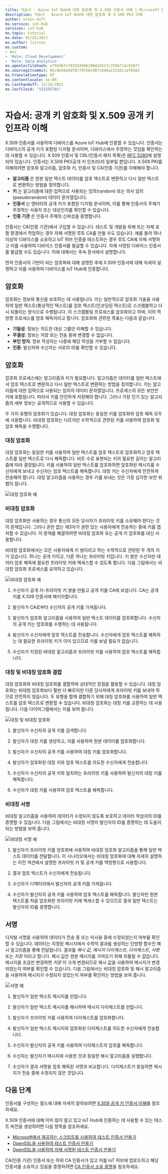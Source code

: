 ```yaml
---
title: 자습서 - Azure IoT Hub에 대한 암호화 및 X.509 인증서 이해 | Microsoft Docs
description: 자습서 - Azure IoT Hub에 대한 암호화 및 X.509 PKI 이해
author: eross-msft
ms.service: iot-hub
services: iot-hub
ms.topic: tutorial
ms.date: 02/25/2021
ms.author: lizross
ms.custom:
- mvc
- 'Role: Cloud Development'
- 'Role: Data Analytics'
ms.openlocfilehash: e79d367cf93354506198d2d317c759b714c55d7f
ms.sourcegitcommit: 05c8e50a5df87707b6c687c6d4a2133dc1af6583
ms.translationtype: HT
ms.contentlocale: ko-KR
ms.lasthandoff: 11/16/2021
ms.locfileid: "132555701"
---
```

# <a name="tutorial-understanding-public-key-cryptography-and-x509-public-key-infrastructure"></a>자습서: 공개 키 암호화 및 X.509 공개 키 인프라 이해

X.509 인증서를 사용하여 디바이스를 Azure IoT Hub에 인증할 수 있습니다. 인증서는 디바이스의 공개 키가 포함된 디지털 문서이며, 디바이스에서 주장하는 것임을 확인하는 데 사용할 수 있습니다. X.509 인증서 및 CRL(인증서 해지 목록)은 [RFC 5280](https://tools.ietf.org/html/rfc5280)에 설명되어 있습니다. 인증서는 X.509 PKI(공개 키 인프라)의 일부일 뿐입니다. X.509 PKI를 이해하려면 암호화 알고리즘, 암호화 키, 인증서 및 CA(인증 기관)를 이해해야 합니다.

* **알고리즘** 은 원본 일반 텍스트 데이터를 암호 텍스트로 변환하고 다시 일반 텍스트로 변환하는 방법을 정의합니다.
* **키** 는 알고리즘에 대한 입력으로 사용되는 임의(random) 또는 의사 임의(pseudorandom) 데이터 문자열입니다.
* **인증서** 는 엔터티의 공개 키가 포함된 디지털 문서이며, 이를 통해 인증서의 주체가 주장하는 사용자 또는 대상인지를 확인할 수 있습니다.
* **인증 기관** 은 인증서 주체의 신뢰성을 증명합니다.

인증서는 CA(인증 기관)에서 구입할 수 있습니다. 테스트 및 개발을 위해 또는 자체 포함 환경에서 작업하는 경우 자체 서명된 루트 CA를 만들 수도 있습니다. 예를 들어 하나 이상의 디바이스를 소유하고 IoT 허브 인증을 테스트하는 경우 루트 CA에 자체 서명하고 이를 사용하여 디바이스 인증서를 발급할 수 있습니다. 자체 서명된 디바이스 인증서를 발급할 수도 있습니다. 이에 대해서는 후속 문서에서 설명합니다.

먼저 인증서의 기반이 되는 암호화에 대해 설명한 후에 X.509 인증서에 대해 자세히 설명하고 이를 사용하여 디바이스를 IoT Hub에 인증합니다.

## <a name="cryptography"></a>암호화

암호화는 정보와 통신을 보호하는 데 사용됩니다. 이는 일반적으로 암호화 기술을 사용하여 일반 텍스트(통상적인 텍스트)를 암호 텍스트(인코딩된 텍스트)로 스크램블하고 다시 되돌리는 방식으로 수행됩니다. 이 스크램블링 프로세스를 암호화라고 하며, 이의 역방향 프로세스를 암호 해독이라고 합니다. 암호화와 관련된 목표는 다음과 같습니다.

* **기밀성**: 정보는 의도한 대상 그룹만 이해할 수 있습니다.
* **무결성**: 정보는 저장 또는 전송 중에 변경할 수 없습니다.
* **부인 방지**: 정보 작성자는 나중에 해당 작성을 거부할 수 없습니다.
* **인증**: 발신자와 수신자는 서로의 ID를 확인할 수 있습니다.

## <a name="encryption"></a>암호화

암호화 프로세스에는 알고리즘과 키가 필요합니다. 알고리즘은 데이터를 일반 텍스트에서 암호 텍스트로 변환하고 다시 일반 텍스트로 변환하는 방법을 정의합니다. 키는 알고리즘에 대한 입력으로 사용되는 임의의 데이터 문자열입니다. 프로세스의 모든 보안은 키에 포함됩니다. 따라서 키를 안전하게 저장해야 합니다. 그러나 가장 인기 있는 알고리즘의 세부 정보는 공개적으로 사용할 수 있습니다.

두 가지 유형의 암호화가 있습니다. 대칭 암호화는 동일한 키를 암호화와 암호 해독 모두에 사용합니다. 비대칭 암호화는 다르지만 수학적으로 관련된 키를 사용하여 암호화 및 암호 해독을 수행합니다.

### <a name="symmetric-encryption"></a>대칭 암호화

대칭 암호화는 동일한 키를 사용하여 일반 텍스트를 암호 텍스트로 암호화하고 암호 텍스트를 일반 텍스트로 다시 해독합니다. 비트 수로 표현되는 키의 필요한 길이는 알고리즘에 따라 결정됩니다. 키를 사용하여 일반 텍스트를 암호화하면 암호화된 메시지를 수신자에게 보내고 수신자는 암호 텍스트를 해독합니다. 대칭 키는 수신자에게 안전하게 전송해야 합니다. 대칭 알고리즘을 사용하는 경우 키를 보내는 것은 가장 심각한 보안 위험이 됩니다.

![대칭 암호화 예](media/tutorial-x509-introduction/symmetric-keys.png)

### <a name="asymmetric-encryption"></a>비대칭 암호화

대칭 암호화만 사용하는 경우 통신의 모든 당사자가 프라이빗 키를 소유해야 한다는 것이 문제입니다. 그러나 권한 없는 제3자가 권한 있는 사용자에게 전송하는 중에 키를 캡처할 수 있습니다. 이 문제를 해결하려면 비대칭 암호화 또는 공개 키 암호화를 대신 사용합니다.

비대칭 암호화에서는 모든 사용자에게 키 쌍이라고 하는 수학적으로 관련된 두 개의 키가 있습니다. 하나는 공개 키이고, 다른 하나는 프라이빗 키입니다. 키 쌍은 수신자만 데이터 암호 해독에 필요한 프라이빗 키에 액세스할 수 있도록 합니다. 다음 그림에서는 비대칭 암호화 프로세스를 요약하고 있습니다.

![비대칭 암호화 예](media/tutorial-x509-introduction/asymmetric-keys.png)

1. 수신자가 공개 키-프라이빗 키 쌍을 만들고 공개 키를 CA에 보냅니다. CA는 공개 키를 X.509 인증서에 패키지합니다.

1. 발신자가 CA로부터 수신자의 공개 키를 가져옵니다.

1. 발신자가 암호화 알고리즘을 사용하여 일반 텍스트 데이터를 암호화합니다. 수신자의 공개 키는 암호화를 수행하는 데 사용됩니다.

1. 발신자가 수신자에게 암호 텍스트를 전송합니다. 수신자에게 암호 텍스트를 해독하는 데 필요한 프라이빗 키가 이미 있으므로 키를 보낼 필요가 없습니다.

1. 수신자가 지정된 비대칭 알고리즘과 프라이빗 키를 사용하여 암호 텍스트를 해독합니다.

### <a name="combining-symmetric-and-asymmetric-encryption"></a>대칭 및 비대칭 암호화 결합

대칭 암호화와 비대칭 암호화를 결합하여 상대적인 장점을 활용할 수 있습니다. 대칭 암호화는 비대칭 암호화보다 훨씬 더 빠르지만 다른 당사자에게 프라이빗 키를 보내야 하므로 안전하지 않습니다. 두 유형을 함께 결합하기 위해 대칭 암호화를 사용하여 일반 텍스트를 암호 텍스트로 변환할 수 있습니다. 비대칭 암호화는 대칭 키를 교환하는 데 사용됩니다. 다음 다이어그램에서는 이를 보여 줍니다.

![대칭 및 비대칭 암호화](media/tutorial-x509-introduction/symmetric-asymmetric-encryption.png)

1. 발신자가 수신자의 공개 키를 검색합니다.

1. 발신자가 대칭 키를 생성하고, 이를 사용하여 원본 데이터를 암호화합니다.

1. 발신자가 수신자의 공개 키를 사용하여 대칭 키를 암호화합니다.

1. 발신자가 암호화된 대칭 키와 암호 텍스트를 의도한 수신자에게 전송합니다.

1. 수신자가 수신자의 공개 키와 일치하는 프라이빗 키를 사용하여 발신자의 대칭 키를 해독합니다.

1. 수신자가 대칭 키를 사용하여 암호 텍스트를 해독합니다.

### <a name="asymmetric-signing"></a>비대칭 서명

비대칭 알고리즘을 사용하여 데이터가 수정되지 않도록 보호하고 데이터 작성자의 ID를 증명할 수 있습니다. 다음 그림에서는 비대칭 서명이 발신자의 ID를 증명하는 데 도움이 되는 방법을 보여 줍니다.

![비대칭 서명 예](media/tutorial-x509-introduction/asymmetric-signing.png)

1. 발신자가 프라이빗 키를 암호화에 사용하여 비대칭 암호화 알고리즘을 통해 일반 텍스트 데이터를 전달합니다. 이 시나리오에서는 비대칭 암호화에 대해 자세히 설명하는 이전 섹션에서 설명한 프라이빗 키 및 공개 키를 역방향으로 사용합니다.

1. 결과 암호 텍스트가 수신자에게 전송됩니다.

1. 수신자가 디렉터리에서 발신자의 공개 키를 가져옵니다.

1. 수신자가 발신자의 공개 키를 사용하여 암호 텍스트를 해독합니다. 발신자만 원본 텍스트를 처음 암호화한 프라이빗 키에 액세스할 수 있으므로 결과 일반 텍스트는 발신자의 ID를 증명합니다.

## <a name="signing"></a>서명

디지털 서명을 사용하여 데이터가 전송 중 또는 미사용 중에 수정되었는지 여부를 확인할 수 있습니다. 데이터는 지정된 메시지에서 수학적 결과를 생성하는 단방향 함수인 해시 알고리즘을 통해 전달됩니다. 결과를 *해시 값*, *메시지 다이제스트*, *다이제스트*, *서명* 또는 *지문* 이라고 합니다. 해시 값은 원본 메시지를 가져오기 위해 되돌릴 수 없습니다. 메시지를 조금만 변경하면 *지문* 이 크게 변경되므로 해시 값을 사용하여 메시지가 변경되었는지 여부를 확인할 수 있습니다. 다음 그림에서는 비대칭 암호화 및 해시 알고리즘을 사용하여 메시지가 수정되지 않았는지 여부를 확인하는 방법을 보여 줍니다.

![서명 예](media/tutorial-x509-introduction/signing.png)

1. 발신자가 일반 텍스트 메시지를 만듭니다.

1. 발신자가 일반 텍스트 메시지를 해시하여 메시지 다이제스트를 만듭니다.

1. 발신자가 프라이빗 키를 사용하여 다이제스트를 암호화합니다.

1. 발신자가 일반 텍스트 메시지와 암호화된 다이제스트를 의도한 수신자에게 전송합니다.

1. 수신자가 발신자의 공개 키를 사용하여 다이제스트의 암호를 해독합니다.

1. 수신자는 발신자가 메시지에 사용한 것과 동일한 해시 알고리즘을 실행합니다.

1. 수신자가 결과 서명을 암호 해독된 서명과 비교합니다. 다이제스트가 동일하면 메시지가 전송 중에 수정되지 않은 것입니다.

## <a name="next-steps"></a>다음 단계

인증서를 구성하는 필드에 대해 자세히 알아보려면 [X.509 공개 키 인증서 이해](tutorial-x509-certificates.md)를 참조하세요.

X.509 인증서에 대해 이미 많이 알고 있고 IoT Hub에 인증하는 데 사용할 수 있는 테스트 버전을 생성하려면 다음 항목을 참조하세요.

* [Microsoft에서 제공하는 스크립트를 사용하여 테스트 인증서 만들기](tutorial-x509-scripts.md)
* [OpenSSL을 사용하여 테스트 인증서 만들기](tutorial-x509-openssl.md)
* [OpenSSL을 사용하여 자체 서명된 테스트 인증서 만들기](tutorial-x509-self-sign.md)

CA(인증 기관) 인증서 또는 하위 CA 인증서가 있고 이를 IoT 허브에 업로드하고 해당 인증서를 소유하고 있음을 증명하려면 [CA 인증서 소유 증명](tutorial-x509-prove-possession.md)을 참조하세요.
